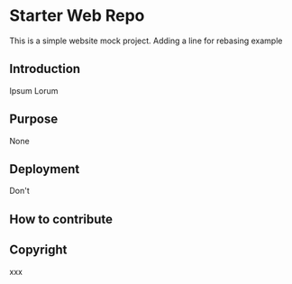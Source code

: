 # Starter Web Repo

This is a simple website mock project. Adding a line for rebasing example

## Introduction

Ipsum Lorum

## Purpose

None

## Deployment

Don't

## How to contribute

## Copyright
xxx
